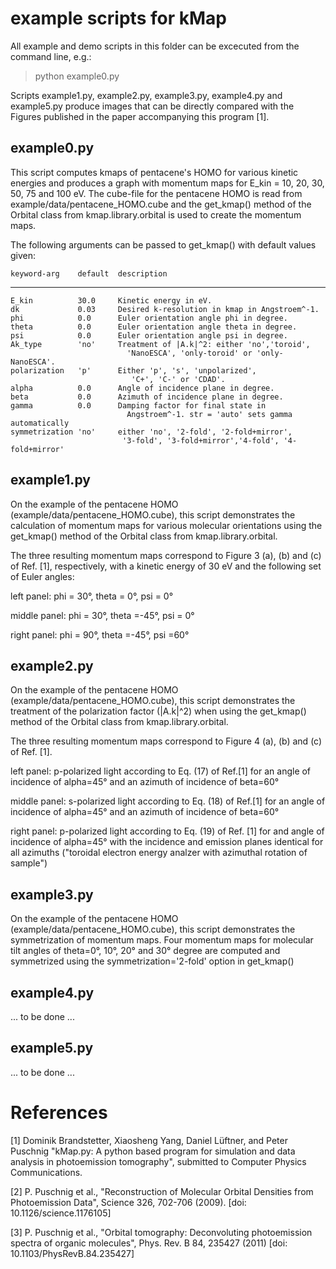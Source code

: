 # example scripts for kMap
All example and demo scripts in this folder can be excecuted from the command line, e.g.:

> python example0.py

Scripts example1.py, example2.py, example3.py, example4.py and example5.py 
produce images that can be directly compared with the Figures published in the
paper accompanying this program [1].

## example0.py
This script computes kmaps of pentacene's HOMO for various kinetic energies and
produces a graph with momentum maps for E_kin = 10, 20, 30, 50, 75 and 100 eV.
The cube-file for the pentacene HOMO is read from example/data/pentacene_HOMO.cube
and the get_kmap() method of the Orbital class from kmap.library.orbital is used
to create the momentum maps. 

The following arguments can be passed to get_kmap() with default values given:

    keyword-arg    default  description
-----------------------------------------------------------------------------------------
    E_kin          30.0     Kinetic energy in eV.
    dk             0.03     Desired k-resolution in kmap in Angstroem^-1.
    phi            0.0      Euler orientation angle phi in degree.
    theta          0.0      Euler orientation angle theta in degree.
    psi            0.0      Euler orientation angle psi in degree.
    Ak_type        'no'     Treatment of |A.k|^2: either 'no','toroid',
                              'NanoESCA', 'only-toroid' or 'only-NanoESCA'.
    polarization   'p'      Either 'p', 's', 'unpolarized', 
                               'C+', 'C-' or 'CDAD'.   
    alpha          0.0      Angle of incidence plane in degree.
    beta           0.0      Azimuth of incidence plane in degree.
    gamma          0.0      Damping factor for final state in
                              Angstroem^-1. str = 'auto' sets gamma automatically
    symmetrization 'no'     either 'no', '2-fold', '2-fold+mirror',
                             '3-fold', '3-fold+mirror','4-fold', '4-fold+mirror'


## example1.py
On the example of the pentacene HOMO (example/data/pentacene_HOMO.cube), this script
demonstrates the calculation of momentum maps for various molecular orientations
using the get_kmap() method of the Orbital class from kmap.library.orbital.

The three resulting momentum maps correspond to Figure 3 (a), (b) and (c) of Ref. [1], 
respectively, with a kinetic energy of 30 eV and the following set of Euler angles:

left panel:   phi = 30°, theta =  0°, psi = 0°

middle panel: phi = 30°, theta =-45°, psi = 0°

right panel:  phi = 90°, theta =-45°, psi =60° 

## example2.py
On the example of the pentacene HOMO (example/data/pentacene_HOMO.cube), this script
demonstrates the treatment of the polarization factor (|A.k|^2) when 
using the get_kmap() method of the Orbital class from kmap.library.orbital.

The three resulting momentum maps correspond to Figure 4 (a), (b) and (c) of Ref. [1].

left panel:   p-polarized light according to Eq. (17) of Ref.[1] for an angle of
			  incidence of alpha=45° and an azimuth of incidence of beta=60°

middle panel: s-polarized light according to Eq. (18) of Ref.[1] for an angle of
			  incidence of alpha=45° and an azimuth of incidence of beta=60°

right panel:  p-polarized light according to Eq. (19) of Ref. [1] for and angle of
  		      incidence of alpha=45° with the incidence and emission planes identical
  		      for all azimuths ("toroidal electron energy analzer with azimuthal rotation
  		      of sample")

## example3.py
On the example of the pentacene HOMO (example/data/pentacene_HOMO.cube), this script
demonstrates the symmetrization of momentum maps. Four momentum maps for molecular
tilt angles of theta=0°, 10°, 20° and 30° degree are computed and symmetrized using
the symmetrization='2-fold' option in get_kmap()

## example4.py
... to be done ...

## example5.py
... to be done ...


# References

[1] Dominik Brandstetter, Xiaosheng Yang, Daniel Lüftner, and Peter Puschnig
"kMap.py: A python based program for simulation and data analysis in photoemission tomography",
submitted to Computer Physics Communications.

[2] P. Puschnig et al., 
"Reconstruction of Molecular Orbital Densities from Photoemission Data",
Science 326, 702-706 (2009). [doi: 10.1126/science.1176105]

[3] P. Puschnig et al., 
"Orbital tomography: Deconvoluting photoemission spectra of organic molecules",
Phys. Rev. B 84, 235427 (2011) [doi: 10.1103/PhysRevB.84.235427]

